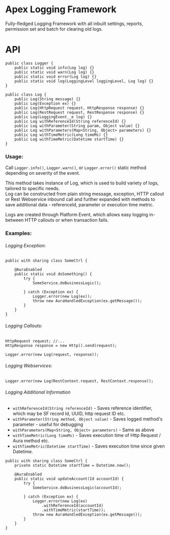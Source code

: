 # Apex Logging Framework

Fully-fledged Logging Framework with all inbuilt settings, reports,
permission set and batch for clearing old logs.

# API

```apex
public class Logger {
    public static void info(Log log) {}
    public static void warn(Log log) {}
    public static void error(Log log) {}
    public static void log(LoggingLevel loggingLevel, Log log) {}
}

public class Log {
    public Log(String message) {}
    public Log(Exception ex) {}
    public Log(HttpRequest request, HttpResponse response) {}
    public Log(RestRequest request, RestResponse response) {}
    public Log(LoggingEvent__e log) {}
    public Log withReferenceId(String referenceId) {}
    public Log withParameter(String param, Object value) {}
    public Log withParameters(Map<String, Object> parameters) {}
    public Log withTimeMetric(Long timeMs) {}
    public Log withTimeMetric(Datetime startTime) {}
}
```

### Usage:

Call `Logger.info()`, `Logger.warn()`, or `Logger.error()` static method depending
on severity of the event.

This method takes instance of Log, which is used to build variety of logs, tailored to specific needs.  
Log can be constructed from plain string message, exception, HTTP callout or Rest Webservice inbound call
and further expanded with methods to save additional data - referenceId, parameter or execution time metric.

Logs are created through Platform Event, which allows easy logging in-between HTTP callouts
or when transaction fails.

### Examples:

###### Logging Exception:

```apex
public with sharing class SomeCtrl {

    @AuraEnabled
    public static void doSomething() {
        try {
            SomeService.doBusinessLogic();

        } catch (Exception ex) {
            Logger.error(new Log(ex));
            throw new AuraHandledException(ex.getMessage());
        }
    }
}
```

###### Logging Callouts:

```apex
HttpRequest request; //...
HttpResponse response = new Http().send(request);

Logger.error(new Log(request, response));
```

###### Logging Webservices:

```apex
Logger.error(new Log(RestContext.request, RestContext.response));
```

###### Logging Additional Information

* `withReferenceId(String referenceId)` - Saves reference identifier, which may be SF record Id, UUID, http request ID etc.
* `withParameter(String method, Object value)` - Saves logged method's parameter - useful for debugging
* `withParameters(Map<String, Object> parameters)` - Same as above
* `withTimeMetric(Long timeMs)` - Saves execution time of Http Request / Aura method etc.
* `withTimeMetric(Datetime startTime)` - Saves execution time since given Datetime.

```apex
public with sharing class SomeCtrl {
    private static Datetime startTime = Datetime.now();

    @AuraEnabled
    public static void updateAccount(Id accountId) {
        try {
            SomeService.doBusinessLogic(accountId);

        } catch (Exception ex) {
            Logger.error(new Log(ex)
                .withReferenceId(accountId)
                .withTimeMetric(startTime));
            throw new AuraHandledException(ex.getMessage());
        }
    }
}
```